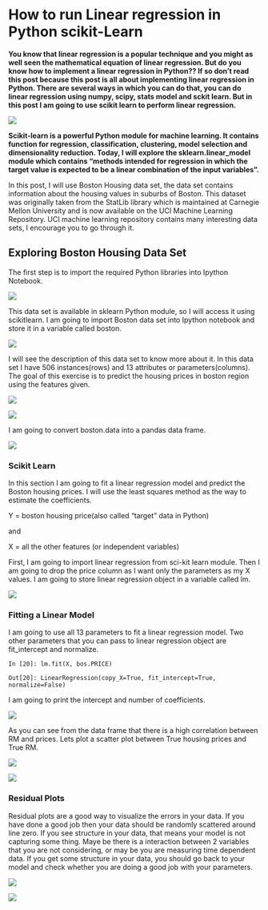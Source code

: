 # How to run Linear regression in Python scikit-Learn

__**You know that linear regression is a popular technique and you might as well seen the mathematical equation of linear regression. But do you know how to implement a linear regression in Python?? If so don’t read this post because this post is all about implementing linear regression in Python. There are several ways in which you can do that, you can do linear regression using numpy, scipy, stats model and sckit learn. But in this post I am going to use scikit learn to perform linear regression.**__

![](https://bigdata-madesimple.com/wp-content/uploads/2016/04/Prices.png)

__Scikit-learn is a powerful Python module for machine learning. It contains function for regression, classification, clustering, model selection and dimensionality reduction. Today, I will explore the sklearn.linear_model module which contains “methods intended for regression in which the target value is expected to be a linear combination of the input variables”.__

In this post, I will use Boston Housing data set, the data set contains information about the housing values in suburbs of Boston. This dataset was originally taken from the StatLib library which is maintained at Carnegie Mellon University and is now available on the UCI Machine Learning Repository. UCI machine learning repository contains many interesting data sets, I encourage you to go through it.



## Exploring Boston Housing Data Set 

The first step is to import the required Python libraries into Ipython Notebook.

![](https://bigdata-madesimple.com/wp-content/uploads/2016/04/Explore-1.png)

This data set is available in sklearn Python module, so I will access it using scikitlearn. I am going to import Boston data set into Ipython notebook and store it in a variable called boston.

![](https://bigdata-madesimple.com/wp-content/uploads/2016/04/sklearn.png)


I will see the description of this data set to know more about it. In this data set I have 506 instances(rows) and 13 attributes or parameters(columns). The goal of this exercise is to predict the housing prices in boston region using the features given.

![](https://bigdata-madesimple.com/wp-content/uploads/2016/04/boston-description.png)

![](https://bigdata-madesimple.com/wp-content/uploads/2016/04/Attribution.png)

I am going to convert boston.data into a pandas data frame.

![](https://bigdata-madesimple.com/wp-content/uploads/2016/04/Pandas-DataFrame.png)

### Scikit Learn

In this section I am going to fit a linear regression model and predict the Boston housing prices. I will use the least squares method as the way to estimate the coefficients.

Y = boston housing price(also called “target” data in Python)


and

X = all the other features (or independent variables)

First, I am going to import linear regression from sci-kit learn module. Then I am going to drop the price column as I want only the parameters as my X values. I am going to store linear regression object in a variable called lm.

![](https://bigdata-madesimple.com/wp-content/uploads/2016/04/Skitlearn-linear-model1.png)


### Fitting a Linear Model

I am going to use all 13 parameters to fit a linear regression model. Two other parameters that you can pass to linear regression object are fit_intercept and normalize.

    In [20]: lm.fit(X, bos.PRICE)

    Out[20]: LinearRegression(copy_X=True, fit_intercept=True, normalize=False)

I am going to print the intercept and number of coefficients.

![](https://bigdata-madesimple.com/wp-content/uploads/2016/04/Estimated-Coeff.png)

As you can see from the data frame that there is a high correlation between RM and prices. Lets plot a scatter plot between True housing prices and True RM.

![](https://bigdata-madesimple.com/wp-content/uploads/2016/04/Scatter-plot.png)

![](https://bigdata-madesimple.com/wp-content/uploads/2016/04/Relationship-between-RM-and-Price.png)

### Residual Plots

Residual plots are a good way to visualize the errors in your data. If you have done a good job then your data should be randomly scattered around line zero. If you see structure in your data, that means your model is not capturing some thing. Maye be there is a interaction between 2 variables that you are not considering, or may be you are measuring time dependent data. If you get some structure in your data, you should go back to your model and check whether you are doing a good job with your parameters.

![](https://bigdata-madesimple.com/wp-content/uploads/2016/04/Plt-scatter.png)

![](https://bigdata-madesimple.com/wp-content/uploads/2016/04/Residual-plot.png)

